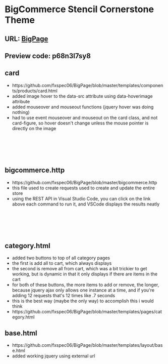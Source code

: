 <h1>BigCommerce Stencil Cornerstone Theme</br></h1>
<h2>URL: <a href="https://bigstore4.mybigcommerce.com/">BigPage</a></h2>
<h2>Preview code: p68n3l7sy8</h2>
<p>
  <h2>card</h2>
  <ul>
  <li>https://github.com/fxspec06/BigPage/blob/master/templates/components/products/card.html</li>
    <li>added image hover to the data-src attribute using data-hoverimage attribute</li>
    <li>added mouseover and mouseout functions (jquery hover was doing nothing)</li>
    <li>had to use event mouseover and mouseout on the card class, and not card-figure, so hover doesn't change unless the mouse pointer is directly on the image</li>
  </ul>
  </p>
</br>
</br>
</br>
</br>
<p>
<h2>bigcommerce.http</h2>
<ul><li>https://github.com/fxspec06/BigPage/blob/master/bigcommerce.http</li>
  <li>this file used to create requests used to create and update the entire store</li>
  <li>using the REST API in Visual Studio Code, you can click on the link above each command to run it, and VSCode displays the results neatly</li>
  </ul>
</p>
</br>
</br>
</br>
</br>
<p>
<h2>category.html</h2>
<ul>
  <li>added two buttons to top of all category pages</li>
  <li>the first is add all to cart, which always displays</li>
<li>the second is remove all from cart, which was a bit trickier to get working, but is dynamic in that it only displays if there are items in the cart</li>
<li>for both of these buttons, the more items to add or remove, the longer, because jquery ajax only allows one instance at a time, and if you're adding 12 requests that's 12 times like .7 seconds</li>
  <li>this is the best way (maybe the only way) to accomplish this i would think</li>
  <li>https://github.com/fxspec06/BigPage/blob/master/templates/pages/category.html</li>
</ul>
  </p>
<p>
  <h2>base.html</h2>
  <ul>
  <li>https://github.com/fxspec06/BigPage/blob/master/templates/layout/base.html</li>
  <li>added working jquery using external url</li>
  </ul>
</p>
